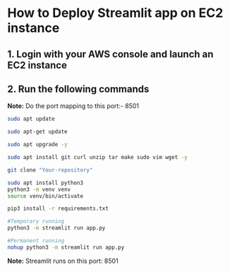 # How to Deploy Streamlit app on EC2 instance

## 1. Login with your AWS console and launch an EC2 instance

## 2. Run the following commands

**Note:** Do the port mapping to this port:- 8501

```bash
sudo apt update
```

```bash
sudo apt-get update
```

```bash
sudo apt upgrade -y
```

```bash
sudo apt install git curl unzip tar make sudo vim wget -y
```

```bash
git clone "Your-repository"
```

```bash
sudo apt install python3
python3 -m venv venv
source venv/bin/activate
```

```bash
pip3 install -r requirements.txt
```

```bash
#Temporary running
python3 -m streamlit run app.py
```

```bash
#Permanent running
nohup python3 -m streamlit run app.py
```

**Note:** Streamlit runs on this port: 8501



